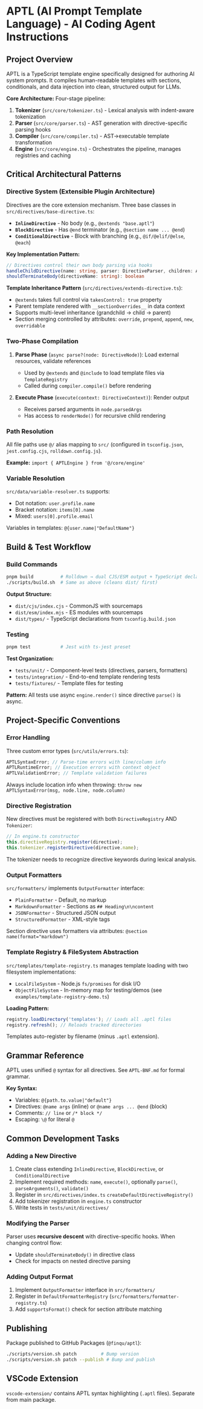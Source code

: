 # APTL (AI Prompt Template Language) - AI Coding Agent Instructions

## Project Overview

APTL is a TypeScript template engine specifically designed for authoring AI system prompts. It compiles human-readable templates with sections, conditionals, and data injection into clean, structured output for LLMs.

**Core Architecture:** Four-stage pipeline:

1. **Tokenizer** (`src/core/tokenizer.ts`) - Lexical analysis with indent-aware tokenization
2. **Parser** (`src/core/parser.ts`) - AST generation with directive-specific parsing hooks
3. **Compiler** (`src/core/compiler.ts`) - AST→executable template transformation
4. **Engine** (`src/core/engine.ts`) - Orchestrates the pipeline, manages registries and caching

## Critical Architectural Patterns

### Directive System (Extensible Plugin Architecture)

Directives are the core extension mechanism. Three base classes in `src/directives/base-directive.ts`:

- **`InlineDirective`** - No body (e.g., `@extends "base.aptl"`)
- **`BlockDirective`** - Has `@end` terminator (e.g., `@section name ... @end`)
- **`ConditionalDirective`** - Block with branching (e.g., `@if/@elif/@else`, `@each`)

**Key Implementation Pattern:**

```typescript
// Directives control their own body parsing via hooks
handleChildDirective(name: string, parser: DirectiveParser, children: ASTNode[]): boolean
shouldTerminateBody(directiveName: string): boolean
```

**Template Inheritance Pattern** (`src/directives/extends-directive.ts`):

- `@extends` takes full control via `takesControl: true` property
- Parent template rendered with `__sectionOverrides__` in data context
- Supports multi-level inheritance (grandchild → child → parent)
- Section merging controlled by attributes: `override`, `prepend`, `append`, `new`, `overridable`

### Two-Phase Compilation

1. **Parse Phase** (`async parse?(node: DirectiveNode)`): Load external resources, validate references
   - Used by `@extends` and `@include` to load template files via `TemplateRegistry`
   - Called during `compiler.compile()` before rendering

2. **Execute Phase** (`execute(context: DirectiveContext)`): Render output
   - Receives parsed arguments in `node.parsedArgs`
   - Has access to `renderNode()` for recursive child rendering

### Path Resolution

All file paths use `@/` alias mapping to `src/` (configured in `tsconfig.json`, `jest.config.cjs`, `rolldown.config.js`).

**Example:** `import { APTLEngine } from '@/core/engine'`

### Variable Resolution

`src/data/variable-resolver.ts` supports:

- Dot notation: `user.profile.name`
- Bracket notation: `items[0].name`
- Mixed: `users[0].profile.email`

Variables in templates: `@{user.name|"DefaultName"}`

## Build & Test Workflow

### Build Commands

```bash
pnpm build          # Rolldown → dual CJS/ESM output + TypeScript declarations
./scripts/build.sh  # Same as above (cleans dist/ first)
```

**Output Structure:**

- `dist/cjs/index.cjs` - CommonJS with sourcemaps
- `dist/esm/index.mjs` - ES modules with sourcemaps
- `dist/types/` - TypeScript declarations from `tsconfig.build.json`

### Testing

```bash
pnpm test           # Jest with ts-jest preset
```

**Test Organization:**

- `tests/unit/` - Component-level tests (directives, parsers, formatters)
- `tests/integration/` - End-to-end template rendering tests
- `tests/fixtures/` - Template files for testing

**Pattern:** All tests use async `engine.render()` since directive `parse()` is async.

## Project-Specific Conventions

### Error Handling

Three custom error types (`src/utils/errors.ts`):

```typescript
APTLSyntaxError; // Parse-time errors with line/column info
APTLRuntimeError; // Execution errors with context object
APTLValidationError; // Template validation failures
```

Always include location info when throwing: `throw new APTLSyntaxError(msg, node.line, node.column)`

### Directive Registration

New directives must be registered with both `DirectiveRegistry` AND `Tokenizer`:

```typescript
// In engine.ts constructor
this.directiveRegistry.register(directive);
this.tokenizer.registerDirective(directive.name);
```

The tokenizer needs to recognize directive keywords during lexical analysis.

### Output Formatters

`src/formatters/` implements `OutputFormatter` interface:

- `PlainFormatter` - Default, no markup
- `MarkdownFormatter` - Sections as `## Heading\n\ncontent`
- `JSONFormatter` - Structured JSON output
- `StructuredFormatter` - XML-style tags

Section directive uses formatters via attributes: `@section name(format="markdown")`

### Template Registry & FileSystem Abstraction

`src/templates/template-registry.ts` manages template loading with two filesystem implementations:

- `LocalFileSystem` - Node.js `fs/promises` for disk I/O
- `ObjectFileSystem` - In-memory map for testing/demos (see `examples/template-registry-demo.ts`)

**Loading Pattern:**

```typescript
registry.loadDirectory('templates'); // Loads all .aptl files
registry.refresh(); // Reloads tracked directories
```

Templates auto-register by filename (minus `.aptl` extension).

## Grammar Reference

APTL uses unified `@` syntax for all directives. See `APTL-BNF.md` for formal grammar.

**Key Syntax:**

- Variables: `@{path.to.value|"default"}`
- Directives: `@name args` (inline) or `@name args ... @end` (block)
- Comments: `// line` or `/* block */`
- Escaping: `\@` for literal `@`

## Common Development Tasks

### Adding a New Directive

1. Create class extending `InlineDirective`, `BlockDirective`, or `ConditionalDirective`
2. Implement required methods: `name`, `execute()`, optionally `parse()`, `parseArguments()`, `validate()`
3. Register in `src/directives/index.ts` `createDefaultDirectiveRegistry()`
4. Add tokenizer registration in `engine.ts` constructor
5. Write tests in `tests/unit/directives/`

### Modifying the Parser

Parser uses **recursive descent** with directive-specific hooks. When changing control flow:

- Update `shouldTerminateBody()` in directive class
- Check for impacts on nested directive parsing

### Adding Output Format

1. Implement `OutputFormatter` interface in `src/formatters/`
2. Register in `DefaultFormatterRegistry` (`src/formatters/formatter-registry.ts`)
3. Add `supportsFormat()` check for section attribute matching

## Publishing

Package published to GitHub Packages (`@finqu/aptl`):

```bash
./scripts/version.sh patch         # Bump version
./scripts/version.sh patch --publish # Bump and publish
```

## VSCode Extension

`vscode-extension/` contains APTL syntax highlighting (`.aptl` files). Separate from main package.
